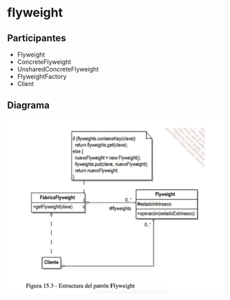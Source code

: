 # flyweight
## Participantes
* Flyweight
* ConcreteFlyweight
* UnsharedConcreteFlyweight
* FlyweightFactory
* Client

## Diagrama
![Flyweight](diagrama/flyweight.png)